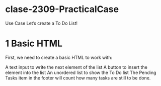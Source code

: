 # clase-2309-PracticalCase

Use Case
Let’s create a To Do List!


# 1 Basic HTML
First, we need to create a basic HTML to work with:

A text input to write the next element of the list
A button to insert the element into the list
An unordered list to show the To Do list
The Pending Tasks item in the footer will count how many tasks are still to be done.